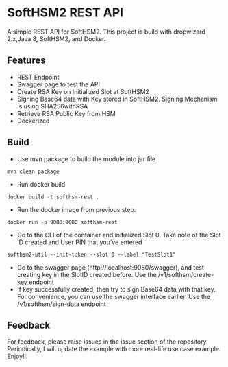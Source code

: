 # SoftHSM2 REST API

A simple REST API for SoftHSM2. This project is build with dropwizard 2.x,Java 8, SoftHSM2, and Docker.

## Features

- REST Endpoint
- Swagger page to test the API
- Create RSA Key on Initialized Slot at SoftHSM2
- Signing Base64 data with Key stored in SoftHSM2. Signing Mechanism is using SHA256withRSA
- Retrieve RSA Public Key from HSM
- Dockerized


## Build

- Use mvn package to build the module into jar file

```shell
mvn clean package
```
- Run docker build
```shell
docker build -t softhsm-rest .
```
- Run the docker image from previous step:
```shell
docker run -p 9080:9080 softhsm-rest
```
- Go to the CLI of the container and initialized Slot 0. Take note of the Slot ID created and User PIN that you've entered
```shell
softhsm2-util --init-token --slot 0 --label "TestSlot1"
```
- Go to the swagger page (http://localhost:9080/swagger), and test creating key in the SlotID created before. Use the /v1/softhsm/create-key endpoint
- If key successfully created, then try to sign Base64 data with that key. For convenience, you can use the swagger interface earlier. Use the /v1/softhsm/sign-data endpoint

## Feedback

For feedback, please raise issues in the issue section of the repository. Periodically, I will update the example with more real-life use case example. Enjoy!!.

